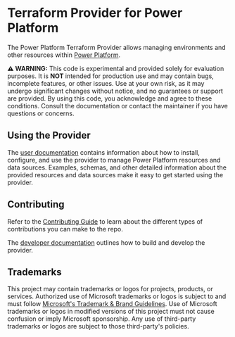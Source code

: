 # Terraform Provider for Power Platform

The Power Platform Terraform Provider allows managing environments and other resources within [Power Platform](https://powerplatform.microsoft.com/).

**⚠️ WARNING:** This code is experimental and provided solely for evaluation purposes. It is **NOT** intended for production use and may contain bugs, incomplete features, or other issues. Use at your own risk, as it may undergo significant changes without notice, and no guarantees or support are provided. By using this code, you acknowledge and agree to these conditions. Consult the documentation or contact the maintainer if you have questions or concerns.

## Using the Provider

The [user documentation](https://microsoft.github.io/terraform-provider-power-platform) contains information about how to install, configure, and use the provider to manage Power Platform resources and data sources.  Examples, schemas, and other detailed information about the provided resources and data sources make it easy to get started using the provider.

## Contributing
Refer to the [Contributing Guide](/CONTRIBUTING.md) to learn about the different types of contributions you can make to the repo.

The [developer documentation](DEVELOPER.md) outlines how to build and develop the provider.

## Trademarks

This project may contain trademarks or logos for projects, products, or services. Authorized use of Microsoft trademarks or logos is subject to and must follow [Microsoft's Trademark & Brand Guidelines](https://www.microsoft.com/legal/intellectualproperty/trademarks/usage/general). Use of Microsoft trademarks or logos in modified versions of this project must not cause confusion or imply Microsoft sponsorship. Any use of third-party trademarks or logos are subject to those third-party's policies.
